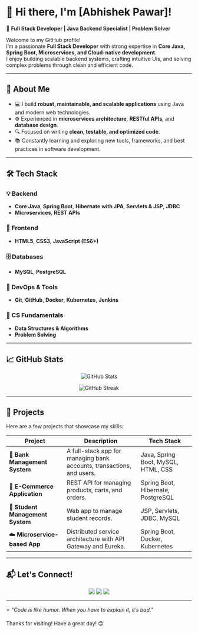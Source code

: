 # 👋 Hi there, I'm [Abhishek Pawar]!

🚀 **Full Stack Developer | Java Backend Specialist | Problem Solver**

Welcome to my GitHub profile!  
I’m a passionate **Full Stack Developer** with strong expertise in **Core Java, Spring Boot, Microservices, and Cloud-native development**.  
I enjoy building scalable backend systems, crafting intuitive UIs, and solving complex problems through clean and efficient code.

---

## 🧠 About Me

- 💻 I build **robust, maintainable, and scalable applications** using Java and modern web technologies.  
- ⚙️ Experienced in **microservices architecture**, **RESTful APIs**, and **database design**.  
- 🔍 Focused on writing **clean, testable, and optimized code**.  
- 📚 Constantly learning and exploring new tools, frameworks, and best practices in software development.  

---

## 🛠️ Tech Stack

### 💡 Backend
- **Core Java**, **Spring Boot**, **Hibernate with JPA**, **Servlets & JSP**, **JDBC**
- **Microservices**, **REST APIs**

### 🎨 Frontend
- **HTML5**, **CSS3**, **JavaScript (ES6+)**

### 🗄️ Databases
- **MySQL**, **PostgreSQL**

### 🧰 DevOps & Tools
- **Git**, **GitHub**, **Docker**, **Kubernetes**, **Jenkins**

### 🧩 CS Fundamentals
- **Data Structures & Algorithms**
- **Problem Solving**

---

## 📈 GitHub Stats

<p align="center">
  <img src="https://github-readme-stats.vercel.app/api?username=YOUR_GITHUB_USERNAME&show_icons=true&theme=tokyonight" alt="GitHub Stats" />
</p>

<p align="center">
  <img src="https://github-readme-streak-stats.herokuapp.com?user=YOUR_GITHUB_USERNAME&theme=tokyonight&hide_border=true" alt="GitHub Streak" />
</p>

---

## 🧩 Projects

Here are a few projects that showcase my skills:

| Project | Description | Tech Stack |
|----------|--------------|------------|
| 🏦 **Bank Management System** | A full-stack app for managing bank accounts, transactions, and users. | Java, Spring Boot, MySQL, HTML, CSS |
| 🛒 **E-Commerce Application** | REST API for managing products, carts, and orders. | Spring Boot, Hibernate, PostgreSQL |
| 📘 **Student Management System** | Web app to manage student records. | JSP, Servlets, JDBC, MySQL |
| ☁️ **Microservice-based App** | Distributed service architecture with API Gateway and Eureka. | Spring Boot, Docker, Kubernetes |

---

## 📬 Let's Connect!

<p align="center">
  <a href="mailto:ap7218362896@gmail.com"><img src="https://img.shields.io/badge/Email-D14836?style=for-the-badge&logo=gmail&logoColor=white"/></a>
  <a href="https://www.linkedin.com/in/abhishek-pawar-54a169256/"><img src="https://img.shields.io/badge/LinkedIn-0077B5?style=for-the-badge&logo=linkedin&logoColor=white"/></a>
  <a href="https://github.com/YOUR_GITHUB_USERNAME"><img src="https://img.shields.io/badge/GitHub-100000?style=for-the-badge&logo=github&logoColor=white"/></a>
</p>

---

⭐️ *“Code is like humor. When you have to explain it, it’s bad.”*  

Thanks for visiting! Have a great day! 😊
